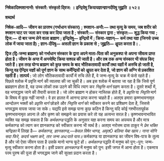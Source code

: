 **निषेकादिश्मशानान्तै: संस्कारै: संस्कृतो दि्वज: ।** **इन्द्रियेषु क्रियायज्ञान्ज्ञानदीपेषु जुह्वति ॥ ५२॥** 

**शब्दार्थ** 

**निषेक-आदि—** **जीवन का प्रारश्भ (गर्भाधान संस्कार)** **; श्मशान-अन्तै:—** **तथा मृत्यु के समय, जब शरीर को श्मशान घाट पर** **जला कर राख कर दिया जाता है** **; संस्कारै:—** **संस्कार द्वारा** **; संस्कृत:—** **शुद्ध किया गया** **; द्विज:—** **दो बार जन्म लेने वाला** **ब्राह्मण** **; इन्द्रियेषु—** **इन्द्रियों में** **; क्रिया-यज्ञान्—** **कर्म तथा यज्ञ (जिनसे उच्च लोक में जाया जाता है)** **; ज्ञान-दीपेषु—** **असली ज्ञान** **के प्रकाश से** **; जुह्वति—** **अॢपत करता है।** **.** 

**द्विज (द्वि-जन्मा ब्राह्मण) को गर्भाधान संस्कार के द्वारा अपने माता-पिता की अनुकश्पा से** **अपना जीवत्व प्राप्त होता है। जीवन के अन्त में अन्त्येष्टि क्रिया सश्पन्न की जाती है। और तब** **तक अन्य संस्कार भी संपन्न किए जाते हैं। इस तरह योग्य ब्राह्मण को कुछ समय के बाद** **भौतिकतावादी कार्यों तथा यज्ञों में अरुचि हो जाती है, किन्तु वह ऐन्द्रिय यज्ञों को पूर्ण ज्ञान के** **साथ कर्मेन्द्रियों को अॢपत कर देता है, जो ज्ञान की अग्नि से प्रकाशित रहती हैं।** **तात्पर्य :** जो लोग भौतिकतावादी कार्यों में रुचि लेते हैं, वे जन्म-मृत्यु के चक्र में फंसे रहते हैं। पिछले श्लोक में प्रवृत्ति मार्ग की व्यालया की जा चुकी है। अब इस श्लोक में बताया जा रहा है कि जिसे पूर्ण ब्रह्मज्ञान होता है, वह उच्च लोकों तक उठने की विधि त्याग कर *निवृत्ति मार्ग* ग्रहण करता है। दूसरे शब्दों में, वह भगवद्धाम जाने की तैयारी करता है। जो लोग ब्राह्मण न होकर नास्तिक होते हैं, वे *प्रवृत्ति* या *निवृत्ति* मार्ग के विषय में कुछ नहीं जानते। वे हर हालत में आनन्द प्राप्त करना चाहते हैं। अतएव हमारा कृष्णभावनामृत आन्दोलन भक्तों को *प्रवृत्ति मार्ग* छोडऩे और *निवृत्ति मार्ग* को स्वीकार करने का प्रशिक्षण देता है, जिससे भगवद्धाम वापस जाया जा सके। यद्यपि इसे समझ पाना कुछ कठिन है किन्तु यदि कोई गश्भीरतापूर्वक कृष्णभावनामृत अपना ले और कृष्ण को समझने का प्रयास करे तो यह अत्यन्त सरल है। कृष्णभावनाभावित व्यक्ति यह समझ सकता है कि *कर्मकाण्ड* पद्धति के अनुसार यज्ञ करना समय का अपव्यय है और मात्र कर्मकाण्ड को त्याग कर ज्ञानकाण्ड को स्वीकार करना भी व्यर्थ है। अतएव नरोत्तम दास ठाकुर ने *प्रेम भक्ति चन्द्रिका* में लिखा है— *कर्मकाण्ड, ज्ञानकाण्ड,—केवल विषेर भाण्ड,* *अमृतÓ बलिया येबा खाय।* *नाना योनि सदा फिरे, कदर्य भक्षण करे,* *तार जन्म अध:पाते याय॥* कर्मकाण्ड या ज्ञानकाण्ड का जीवन विष-पात्र के तुल्य है और जो ऐसा जीवन पाता है उसके मानो भाग्य फूटे हों। *कर्मकाण्ड* पद्धति में मनुष्य को पुन:-पुन: जन्म-मृत्यु स्वीकार करना होता है। इसी प्रकार *ज्ञानकाण्ड* में मनुष्य को पुन: इसी जगत में आना होता है। एकमात्र परम पुरुष की पूजा ही भगवद्धाम जाने की सुरक्षा प्रदान करता है।  